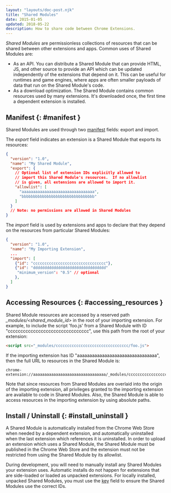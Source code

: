```yaml
---
layout: "layouts/doc-post.njk"
title: "Shared Modules"
date: 2015-01-05
updated: 2018-05-22
description: How to share code between Chrome Extensions.
---
```


_Shared Modules_ are permissionless collections of resources that can be shared between other
extensions and apps. Common uses of Shared Modules are:

- As an API. You can distribute a Shared Module that can provide HTML, JS, and other source to
  provide an API which can be updated independently of the extensions that depend on it. This can be
  useful for runtimes and game engines, where apps are often smaller payloads of data that run on
  the Shared Module's code.
- As a download optimization. The Shared Module contains common resources used by many extensions.
  It's downloaded once, the first time a dependent extension is installed.

## Manifest {: #manifest }

Shared Modules are used through two [manifest][1] fields: export and import.

The _export_ field indicates an extension is a Shared Module that exports its resources:

```json
{
  "version": "1.0",
  "name": "My Shared Module",
  "export": {
    // Optional list of extension IDs explicitly allowed to
    // import this Shared Module's resources.  If no allowlist
    // is given, all extensions are allowed to import it.
    "allowlist": [
      "aaaaaaaaaaaaaaaaaaaaaaaaaaaaaaaa",
      "bbbbbbbbbbbbbbbbbbbbbbbbbbbbbbbb"
    ]
  }
  // Note: no permissions are allowed in Shared Modules
}
```

The _import_ field is used by extensions and apps to declare that they depend on the resources from
particular Shared Modules:

```json
{
  "version": "1.0",
  "name": "My Importing Extension",
  ...
  "import": [
    {"id": "cccccccccccccccccccccccccccccccc"},
    {"id": "dddddddddddddddddddddddddddddddd"
     "minimum_version": "0.5" // optional
    },
  ]
}
```

## Accessing Resources {: #accessing_resources }

Shared Module resources are accessed by a reserved path _\_modules/<shared_module_id>_ in the root
of your importing extension. For example, to include the script 'foo.js' from a Shared Module with
ID "cccccccccccccccccccccccccccccccc", use this path from the root of your extension:

```html
<script src="_modules/cccccccccccccccccccccccccccccccc/foo.js">
```

If the importing extension has ID "aaaaaaaaaaaaaaaaaaaaaaaaaaaaaaaa", then the full URL to resources
in the Shared Module is:

```text
chrome-extension://aaaaaaaaaaaaaaaaaaaaaaaaaaaaaaaa/_modules/cccccccccccccccccccccccccccccccc/
```

Note that since resources from Shared Modules are overlaid into the origin of the importing
extension, all privileges granted to the importing extension are available to code in Shared
Modules. Also, the Shared Module is able to access resources in the importing extension by using
absolute paths.

## Install / Uninstall {: #install_uninstall }

A Shared Module is automatically installed from the Chrome Web Store when needed by a dependent
extension, and automatically uninstalled when the last extension which references it is uninstalled.
In order to upload an extension which uses a Shared Module, the Shared Module must be published in
the Chrome Web Store and the extension must not be restricted from using the Shared Module by its
allowlist.

During development, you will need to manually install any Shared Modules your extension uses.
Automatic installs do not happen for extensions that are side-loaded or loaded as unpacked
extensions. For locally installed, unpacked Shared Modules, you must use the [key][2] field to
ensure the Shared Modules use the correct IDs.

[1]: /docs/extensions/manifest
[2]: /docs/extensions/manifest/key
